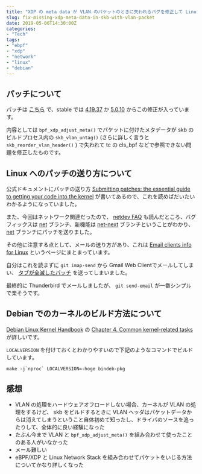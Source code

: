 ```yaml
---
title: "XDP の meta data が VLAN のパケットのときに失われるバグを修正して Linux Kernel に貢献した"
slug: fix-missing-xdp-meta-data-in-skb-with-vlan-packet
date: 2019-05-06T14:30:00Z
categories: 
- "Tech"
tags: 
- "ebpf"
- "xdp"
- "network"
- "linux"
- "debian"
---
```



## パッチについて

パッチは [こちら][1] で、stable では [4.19.37][2] か [5.0.10][3] からこの修正が入っています。

内容としては `bpf_xdp_adjust_meta()` でパケットに付けたメタデータが skb のビルドプロセス内の `skb_vlan_untag()` (さらに詳しく言うと `skb_reorder_vlan_header()` ) で失われて tc の cls_bpf などで参照できない問題を修正したものです。

## Linux へのパッチの送り方について

公式ドキュメントにパッチの送り方 [Submitting patches: the essential guide to getting your code into the kernel][4] が書いてあるので、これを読めばだいたいわかるようになっていました。

また、今回はネットワーク関連だったので、 [netdev FAQ][5] も読んだところ、バグフィックスは [net][6] ブランチ、新機能は [net-next][7] ブランチということがわかり、 [net][6] ブランチにパッチを送りました。

その他に注意する点として、メールの送り方があり、これは [Email clients info for Linux][8] というページにまとまっています。

自分はこれを読まずに `git imap-send` から Gmail Web Clientでメールしてしまい、 [タブが全滅したパッチ][9] を送ってしまいました。

最終的に Thunderbird でメールしましたが、 `git send-email` が一番シンプルで楽そうです。

## Debian でのカーネルのビルド方法について

[Debian Linux Kernel Handbook][10] の [Chapter 4. Common kernel-related tasks][11] が詳しいです。

`LOCALVERSION` を付けておくとわかりやすいので下記のようなコマンドでビルドしています。

```shell
make -j`nproc` LOCALVERSION=-hoge bindeb-pkg
```

## 感想

- VLAN の処理をハードウェアオフロードしない場合、カーネルが VLAN の処理をするけど、 skb をビルドするときに VLAN ヘッダはパケットデータからは消えてしまうということ自体初めて知ったし、ドライバのソースを追ったりして、全体的に良い経験になった
- たぶん今まで VLAN と `bpf_xdp_adjust_meta()` を組み合わせて使ったことのある人がいなかった
- メール難しい
- eBPF/XDP と Linux Network Stack を組み合わせてパケットをいじる方法についてかなり詳しくなった

 [1]: https://git.kernel.org/pub/scm/linux/kernel/git/torvalds/linux.git/commit/?id=d85e8be2a5a02869f815dd0ac2d743deb4cd7957
 [2]: https://cdn.kernel.org/pub/linux/kernel/v4.x/ChangeLog-4.19.37
 [3]: https://cdn.kernel.org/pub/linux/kernel/v5.x/ChangeLog-5.0.10
 [4]: https://www.kernel.org/doc/html/latest/process/submitting-patches.html
 [5]: https://www.kernel.org/doc/html/latest/networking/netdev-FAQ.html
 [6]: https://git.kernel.org/pub/scm/linux/kernel/git/davem/net.git
 [7]: https://git.kernel.org/pub/scm/linux/kernel/git/davem/net-next.git
 [8]: https://www.kernel.org/doc/html/latest/process/email-clients.html
 [9]: https://patchwork.ozlabs.org/patch/1085113/
 [10]: https://kernel-team.pages.debian.net/kernel-handbook/index.html
 [11]: https://kernel-team.pages.debian.net/kernel-handbook/ch-common-tasks.html
